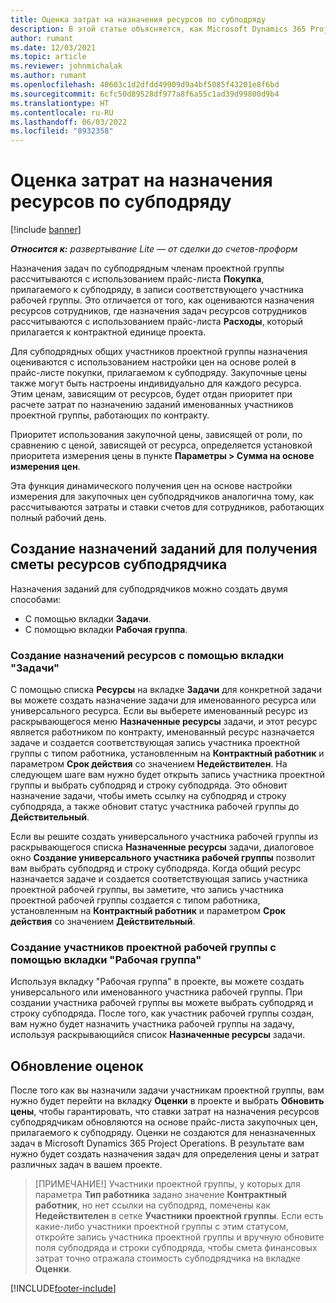 ```yaml
---
title: Оценка затрат на назначения ресурсов по субподряду
description: В этой статье объясняется, как Microsoft Dynamics 365 Project Operations рассчитывает смету назначений субподрядных ресурсов.
author: rumant
ms.date: 12/03/2021
ms.topic: article
ms.reviewer: johnmichalak
ms.author: rumant
ms.openlocfilehash: 40603c1d2dfdd49909d9a4bf5085f43201e8f6bd
ms.sourcegitcommit: 6cfc50d89528df977a8f6a55c1ad39d99800d9b4
ms.translationtype: HT
ms.contentlocale: ru-RU
ms.lasthandoff: 06/03/2022
ms.locfileid: "8932358"
---
```

# <a name="cost-estimation-of-subcontracted-resource-assignments"></a>Оценка затрат на назначения ресурсов по субподряду

[!include [banner](../../includes/dataverse-preview.md)]

_**Относится к:** развертывание Lite — от сделки до счетов-проформ_

Назначения задач по субподрядным членам проектной группы рассчитываются с использованием прайс-листа **Покупка**, прилагаемого к субподряду, в записи соответствующего участника рабочей группы. Это отличается от того, как оцениваются назначения ресурсов сотрудников, где назначения задач ресурсов сотрудников рассчитываются с использованием прайс-листа **Расходы**, который прилагается к контрактной единице проекта. 

Для субподрядных общих участников проектной группы назначения оцениваются с использованием настройки цен на основе ролей в прайс-листе покупки, прилагаемом к субподряду. Закупочные цены также могут быть настроены индивидуально для каждого ресурса. Этим ценам, зависящим от ресурсов, будет отдан приоритет при расчете затрат по назначению заданий именованных участников проектной группы, работающих по контракту. 

Приоритет использования закупочной цены, зависящей от роли, по сравнению с ценой, зависящей от ресурса, определяется установкой приоритета измерения цены в пункте **Параметры > Сумма на основе измерения цен**.

Эта функция динамического получения цен на основе настройки измерения для закупочных цен субподрядчиков аналогична тому, как рассчитываются затраты и ставки счетов для сотрудников, работающих полный рабочий день. 

## <a name="creating-task-assignments-for-getting-cost-estimates-of-subcontractor-resources"></a>Создание назначений заданий для получения сметы ресурсов субподрядчика

Назначения заданий для субподрядчиков можно создать двумя способами: 
- С помощью вкладки **Задачи**.
- С помощью вкладки **Рабочая группа**.

### <a name="creating-resources-assignments-using-the-tasks-tab"></a>Создание назначений ресурсов с помощью вкладки "Задачи"
С помощью списка **Ресурсы** на вкладке **Задачи** для конкретной задачи вы можете создать назначение задачи для именованного ресурса или универсального ресурса. Если вы выберете именованный ресурс из раскрывающегося меню **Назначенные ресурсы** задачи, и этот ресурс является работником по контракту, именованный ресурс назначается задаче и создается соответствующая запись участника проектной группы с типом работника, установленным на **Контрактный работник** и параметром **Срок действия** со значением **Недействителен**. На следующем шаге вам нужно будет открыть запись участника проектной группы и выбрать субподряд и строку субподряда. Это обновит назначение задачи, чтобы иметь ссылку на субподряд и строку субподряда, а также обновит статус участника рабочей группы до **Действительный**.

Если вы решите создать универсального участника рабочей группы из раскрывающегося списка **Назначенные ресурсы** задачи, диалоговое окно **Создание универсального участника рабочей группы** позволит вам выбрать субподряд и строку субподряда. Когда общий ресурс назначается задаче и создается соответствующая запись участника проектной рабочей группы, вы заметите, что запись участника проектной рабочей группы создается с типом работника, установленным на **Контрактный работник** и параметром **Срок действия** со значением **Действительный**.

### <a name="creating-project-team-members-using-the-team-tab"></a>Создание участников проектной рабочей группы с помощью вкладки "Рабочая группа"
Используя вкладку "Рабочая группа" в проекте, вы можете создать универсального или именованного участника рабочей группы. При создании участника рабочей группы вы можете выбрать субподряд и строку субподряда. После того, как участник рабочей группы создан, вам нужно будет назначить участника рабочей группы на задачу, используя раскрывающийся список **Назначенные ресурсы** задачи. 

## <a name="updating-estimates"></a>Обновление оценок
После того как вы назначили задачи участникам проектной группы, вам нужно будет перейти на вкладку **Оценки** в проекте и выбрать **Обновить цены**, чтобы гарантировать, что ставки затрат на назначения ресурсов субподрядчикам обновляются на основе прайс-листа закупочных цен, прилагаемого к субподряду. Оценки не создаются для неназначенных задач в Microsoft Dynamics 365 Project Operations. В результате вам нужно будет создать назначения задач для определения цены и затрат различных задач в вашем проекте. 

> [ПРИМЕЧАНИЕ!] Участники проектной группы, у которых для параметра **Тип работника** задано значение **Контрактный работник**, но нет ссылки на субподряд, помечены как **Недействителен** в сетке **Участники проектной группы**. Если есть какие-либо участники проектной группы с этим статусом, откройте запись участника проектной группы и вручную обновите поля субподряда и строки субподряда, чтобы смета финансовых затрат точно отражала стоимость субподрядчика на вкладке **Оценки**. 


[!INCLUDE[footer-include](../../includes/footer-banner.md)]
